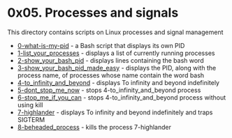 # 0x05. Processes and signals
This directory contains scripts on Linux processes and signal management
- [0-what-is-my-pid](0-what-is-my-pid) - a Bash script that displays its own PID
- [1-list_your_processes](1-list_your_processes) - displays a list of currently running processes
- [2-show_your_bash_pid](2-show_your_bash_pid) - displays lines containing the bash word
- [3-show_your_bash_pid_made_easy](3-show_your_bash_pid_made_easy) - displays the PID, along with the process name, of processes whose name contain the word bash
- [4-to_infinity_and_beyond](4-to_infinity_and_beyond) - displays To infinity and beyond indefinitely
- [5-dont_stop_me_now](5-dont_stop_me_now) - stops 4-to_infinity_and_beyond process
- [6-stop_me_if_you_can](6-stop_me_if_you_can) - stops 4-to_infinity_and_beyond process without using kill
- [7-highlander](7-highlander) - displays To infinity and beyond indefinitely and traps SIGTERM
- [8-beheaded_process](8-beheaded_process) - kills the process 7-highlander